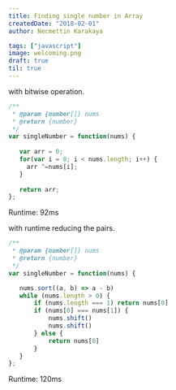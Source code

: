 ```yaml
---
title: Finding single number in Array
createdDate: "2018-02-01"
author: Necmettin Karakaya

tags: ["javascript"]
image: welcoming.png
draft: true
til: true
---
```


with bitwise operation.

```javascript
/**
 * @param {number[]} nums
 * @return {number}
 */
var singleNumber = function(nums) {
    
   var arr = 0;
   for(var i = 0; i < nums.length; i++) {
     arr ^=nums[i];
   }
    
   return arr;
};
```
Runtime: 92ms


with runtime reducing the pairs.

```javascript
/**
 * @param {number[]} nums
 * @return {number}
 */
var singleNumber = function(nums) {

   nums.sort((a, b) => a - b)
   while (nums.length > 0) {
       if (nums.length === 1) return nums[0]
       if (nums[0] === nums[1]) {
           nums.shift()
           nums.shift()
       } else {
           return nums[0]
       }
   }
};
```
Runtime: 120ms
